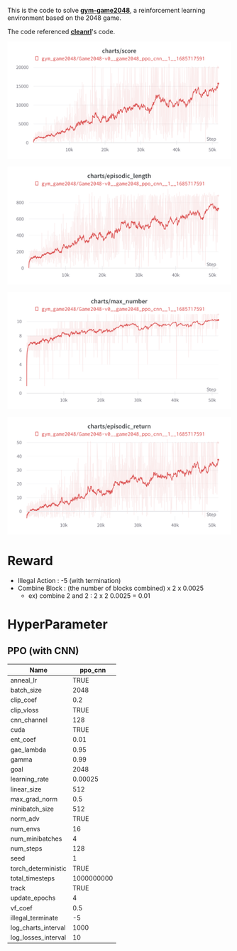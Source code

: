 This is the code to solve [**gym-game2048**](https://github.com/helpingstar/gym-game2048), a reinforcement learning environment based on the 2048 game.

The code referenced [**cleanrl**](https://github.com/vwxyzjn/cleanrl)'s code.

![score](/figure/score.png)

![episodic_length](/figure/episodic_length.png)

![max_number](/figure/max_number.png)

![episodic_return](/figure/episodic_return.png)

# Reward

* Illegal Action : -5 (with termination)
* Combine Block : (the number of blocks combined) x 2 x 0.0025
  * ex) combine 2 and 2 : 2 x 2 0.0025 = 0.01


# HyperParameter

## PPO (with CNN)

| Name                | ppo_cnn    |
| ------------------- | ---------- |
| anneal_lr           | TRUE       |
| batch_size          | 2048       |
| clip_coef           | 0.2        |
| clip_vloss          | TRUE       |
| cnn_channel         | 128        |
| cuda                | TRUE       |
| ent_coef            | 0.01       |
| gae_lambda          | 0.95       |
| gamma               | 0.99       |
| goal                | 2048       |
| learning_rate       | 0.00025    |
| linear_size         | 512        |
| max_grad_norm       | 0.5        |
| minibatch_size      | 512        |
| norm_adv            | TRUE       |
| num_envs            | 16         |
| num_minibatches     | 4          |
| num_steps           | 128        |
| seed                | 1          |
| torch_deterministic | TRUE       |
| total_timesteps     | 1000000000 |
| track               | TRUE       |
| update_epochs       | 4          |
| vf_coef             | 0.5        |
| illegal_terminate   | \-5        |
| log_charts_interval | 1000       |
| log_losses_interval | 10         |
